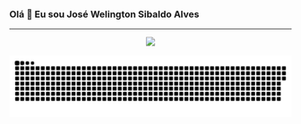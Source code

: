 ### Olá 👋 Eu sou José Welington Sibaldo Alves 
---
<div align="center">
  <a href="https://github.com/JWelington56">
  <img height="180em" src="https://github-readme-stats.vercel.app/api?username=JWelington56&show_icons=true&theme=tokyonight&include_all_commits=true&count_private=true"/>
</div>

![Snake animation](https://github.com/JWelington56/JWelington56/blob/output/github-contribution-grid-snake.svg)   
